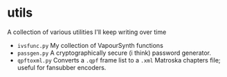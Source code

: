 # utils
A collection of various utilities I'll keep writing over time

 - `ivsfunc.py` My collection of VapourSynth functions
 - `passgen.py` A cryptographically secure (i think) password generator.
 - `qpftoxml.py` Converts a `.qpf` frame list to a `.xml` Matroska chapters file; useful for fansubber encoders.

